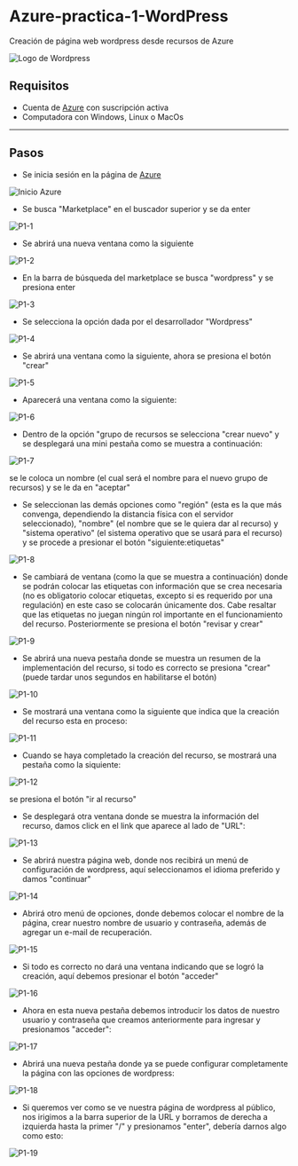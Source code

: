 # Azure-practica-1-WordPress
Creación de página web wordpress desde recursos de Azure

![Logo de Wordpress](https://github.com/AlanAlvaradoR/Azure-practica-1-WordPress/blob/main/imagenes/wordpress.png)

## Requisitos

- Cuenta de [Azure](https://portal.azure.com/) con suscripción activa
- Computadora con Windows, Linux o MacOs

---------------------------------------------------------

## Pasos

- Se inicia sesión en la página de [Azure](https://portal.azure.com/)

![Inicio Azure](https://github.com/AlanAlvaradoR/Azure-practica-1-WordPress/blob/main/imagenes/inicio%20Azure.PNG)

- Se busca "Marketplace" en el buscador superior y se da enter

![P1-1](https://github.com/AlanAlvaradoR/Azure-practica-1-WordPress/blob/main/imagenes/P1-1.PNG)

- Se abrirá una nueva ventana como la siguiente

![P1-2](https://github.com/AlanAlvaradoR/Azure-practica-1-WordPress/blob/main/imagenes/P1-2.PNG)

- En la barra de búsqueda del marketplace se busca "wordpress" y se presiona enter

![P1-3](https://github.com/AlanAlvaradoR/Azure-practica-1-WordPress/blob/main/imagenes/P1-3.PNG)

- Se selecciona la opción dada por el desarrollador "Wordpress"

![P1-4](https://github.com/AlanAlvaradoR/Azure-practica-1-WordPress/blob/main/imagenes/P1-4.PNG)

- Se abrirá una ventana como la siguiente, ahora se presiona el botón "crear"

![P1-5](https://github.com/AlanAlvaradoR/Azure-practica-1-WordPress/blob/main/imagenes/P1-5.PNG)

- Aparecerá una ventana como la siguiente:

![P1-6](https://github.com/AlanAlvaradoR/Azure-practica-1-WordPress/blob/main/imagenes/P1-6.PNG)

- Dentro de la opción "grupo de recursos se selecciona "crear nuevo" y se desplegará una mini pestaña como se muestra a continuación:

![P1-7](https://github.com/AlanAlvaradoR/Azure-practica-1-WordPress/blob/main/imagenes/P1-7.PNG)

se le coloca un nombre (el cual será el nombre para el nuevo grupo de recursos) y se le da en "aceptar"

- Se seleccionan las demás opciones como "región" (esta es la que más convenga, dependiendo la distancia física con el servidor seleccionado), "nombre" (el nombre que se le quiera dar al recurso) y "sistema operativo" (el sistema operativo que se usará para el recurso) y se procede a presionar el botón "siguiente:etiquetas"

![P1-8](https://github.com/AlanAlvaradoR/Azure-practica-1-WordPress/blob/main/imagenes/P1-8.PNG)

- Se cambiará de ventana (como la que se muestra a continuación) donde se podrán colocar las etiquetas con información que se crea necesaria (no es obligatorio colocar etiquetas, excepto si es requerido por una regulación) en este caso se colocarán únicamente dos. Cabe resaltar que las etiquetas no juegan ningún rol importante en el funcionamiento del recurso. Posteriormente se presiona el botón "revisar y crear"

![P1-9](https://github.com/AlanAlvaradoR/Azure-practica-1-WordPress/blob/main/imagenes/P1-9.PNG)

- Se abrirá una nueva pestaña donde se muestra un resumen de la implementación del recurso, si todo es correcto se presiona "crear" (puede tardar unos segundos en habilitarse el botón)

![P1-10](https://github.com/AlanAlvaradoR/Azure-practica-1-WordPress/blob/main/imagenes/P1-10.PNG)

- Se mostrará una ventana como la siguiente que indica que la creación del recurso esta en proceso:

![P1-11](https://github.com/AlanAlvaradoR/Azure-practica-1-WordPress/blob/main/imagenes/P1-11.PNG)

- Cuando se haya completado la creación del recurso, se mostrará una pestaña como la siquiente:

![P1-12](https://github.com/AlanAlvaradoR/Azure-practica-1-WordPress/blob/main/imagenes/P1-12.PNG)

se presiona el botón "ir al recurso"

- Se desplegará otra ventana donde se muestra la información del recurso, damos click en el link que aparece al lado de "URL":

![P1-13](https://github.com/AlanAlvaradoR/Azure-practica-1-WordPress/blob/main/imagenes/P1-13.PNG)

- Se abrirá nuestra página web, donde nos recibirá un menú de configuración de wordpress, aquí seleccionamos el idioma preferido y damos "continuar"

![P1-14](https://github.com/AlanAlvaradoR/Azure-practica-1-WordPress/blob/main/imagenes/P1-14.PNG)

- Abrirá otro menú de opciones, donde debemos colocar el nombre de la página, crear nuestro nombre de usuario y contraseña, además de agregar un e-mail de recuperación.

![P1-15](https://github.com/AlanAlvaradoR/Azure-practica-1-WordPress/blob/main/imagenes/P1-15.PNG)

- Si todo es correcto no dará una ventana indicando que se logró la creación, aquí debemos presionar el botón "acceder"

![P1-16](https://github.com/AlanAlvaradoR/Azure-practica-1-WordPress/blob/main/imagenes/P1-16.PNG)

- Ahora en esta nueva pestaña debemos introducir los datos de nuestro usuario y contraseña que creamos anteriormente para ingresar y presionamos "acceder":

![P1-17](https://github.com/AlanAlvaradoR/Azure-practica-1-WordPress/blob/main/imagenes/P1-17.PNG)

- Abrirá una nueva pestaña donde ya se puede configurar completamente la página con las opciones de wordpress:

![P1-18](https://github.com/AlanAlvaradoR/Azure-practica-1-WordPress/blob/main/imagenes/P1-18.PNG)

- Si queremos ver como se ve nuestra página de wordpress al público, nos irigimos a la barra superior de la URL y borramos de derecha a izquierda hasta la primer "/" y presionamos "enter", debería darnos algo como esto:

![P1-19](https://github.com/AlanAlvaradoR/Azure-practica-1-WordPress/blob/main/imagenes/P1-19.PNG)

